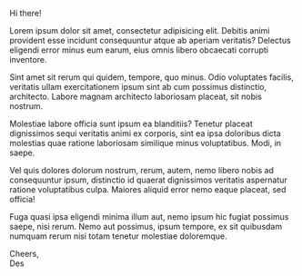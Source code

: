 Hi there!

Lorem ipsum dolor sit amet, consectetur adipisicing elit. Debitis animi provident esse incidunt consequuntur atque ab aperiam veritatis? Delectus eligendi error minus eum earum, eius omnis libero obcaecati corrupti inventore.

Sint amet sit rerum qui quidem, tempore, quo minus. Odio voluptates facilis, veritatis ullam exercitationem ipsum sint ab cum possimus distinctio, architecto. Labore magnam architecto laboriosam placeat, sit nobis nostrum.

Molestiae labore officia sunt ipsum ea blanditiis? Tenetur placeat dignissimos sequi veritatis animi ex corporis, sint ea ipsa doloribus dicta molestias quae ratione laboriosam similique minus voluptatibus. Modi, in saepe.

Vel quis dolores dolorum nostrum, rerum, autem, nemo libero nobis ad consequuntur ipsum, distinctio id quaerat dignissimos veritatis aspernatur ratione voluptatibus culpa. Maiores aliquid error nemo eaque placeat, sed officia!

Fuga quasi ipsa eligendi minima illum aut, nemo ipsum hic fugiat possimus saepe, nisi rerum. Nemo aut possimus, ipsum tempore, ex sit quibusdam numquam rerum nisi totam tenetur molestiae doloremque.

Cheers,  
Des
